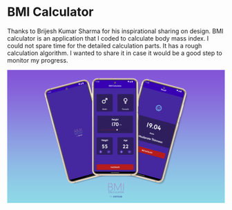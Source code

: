 # BMI Calculator

Thanks to Brijesh Kumar Sharma for his inspirational sharing on design. BMI calculator is an application that I coded to calculate body mass index. I could not spare time for the detailed calculation parts. It has a rough calculation algorithm. I wanted to share it in case it would be a good step to monitor my progress.

![enter image description here](screenshot.png)